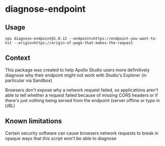 # diagnose-endpoint

## Usage
```
npx diagnose-endpoint@1.0.12 --endpoint=https://endpoint-you-want-to-hit --origin=https://origin-of-page-that-makes-the-request
```

## Context
This package was created to help Apollo Studio users more definitively diagnose why their endpoint might not work with Studio's Explorer (in particular via Sandbox)

Browsers don't expose why a network request failed, so applications aren't able to tell whether a request failed because of missing CORS headers or if there's just nothing being served from the endpoint (server offline or typo in URL)

## Known limitations
Certain security software can cause browsers network requests to break in opaque ways that this script won't be able to diagnose
